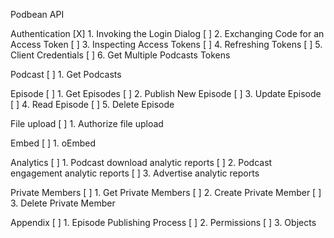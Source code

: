 Podbean API

Authentication
[X] 1. Invoking the Login Dialog
[ ] 2. Exchanging Code for an Access Token
[ ] 3. Inspecting Access Tokens
[ ] 4. Refreshing Tokens
[ ] 5. Client Credentials
[ ] 6. Get Multiple Podcasts Tokens

Podcast
[ ] 1. Get Podcasts

Episode
[ ] 1. Get Episodes
[ ] 2. Publish New Episode
[ ] 3. Update Episode
[ ] 4. Read Episode
[ ] 5. Delete Episode

File upload
[ ] 1. Authorize file upload

Embed
[ ] 1. oEmbed

Analytics
[ ] 1. Podcast download analytic reports
[ ] 2. Podcast engagement analytic reports
[ ] 3. Advertise analytic reports

Private Members
[ ] 1. Get Private Members
[ ] 2. Create Private Member
[ ] 3. Delete Private Member

Appendix
[ ] 1. Episode Publishing Process
[ ] 2. Permissions
[ ] 3. Objects